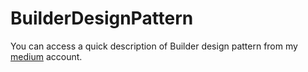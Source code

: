 # BuilderDesignPattern
You can access a quick description of Builder design pattern from my [medium](https://medium.com/@erdemegeeroglu/builder-design-pattern-758cfd4e3931) account.
